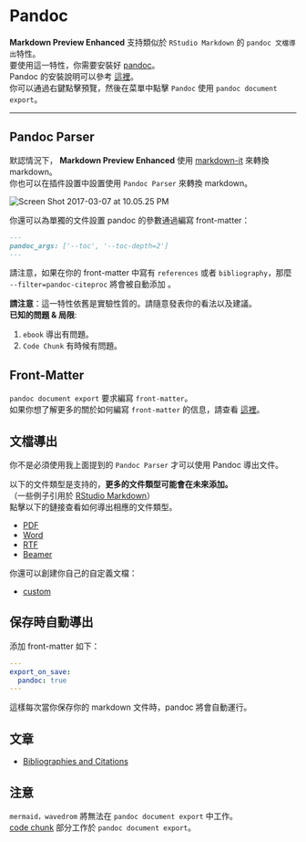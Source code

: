 # Pandoc
**Markdown Preview Enhanced** 支持類似於 `RStudio Markdown` 的 `pandoc 文檔導出`特性。    
要使用這一特性，你需要安裝好 [pandoc](http://pandoc.org/)。  
Pandoc 的安裝說明可以參考 [這裡](http://pandoc.org/installing.html)。    
你可以通過右鍵點擊預覽，然後在菜單中點擊 `Pandoc` 使用 `pandoc document export`。

---

## Pandoc Parser
默認情況下， **Markdown Preview Enhanced** 使用 [markdown-it](https://github.com/markdown-it/markdown-it) 來轉換 markdown。  
你也可以在插件設置中設置使用 `Pandoc Parser` 來轉換 markdown。      

![Screen Shot 2017-03-07 at 10.05.25 PM](http://i.imgur.com/NdCJBgR.png)  

你還可以為單獨的文件設置 pandoc 的參數通過編寫 front-matter：  
```markdown
---
pandoc_args: ['--toc', '--toc-depth=2']
---
```

請注意，如果在你的 front-matter 中寫有 `references` 或者 `bibliography`，那麼 `--filter=pandoc-citeproc` 將會被自動添加 。  

**請注意**：這一特性依舊是實驗性質的。請隨意發表你的看法以及建議。  
**已知的問題 & 局限**:  
1. `ebook` 導出有問題。  
2. `Code Chunk` 有時候有問題。  

## Front-Matter   
`pandoc document export` 要求編寫 `front-matter`。    
如果你想了解更多的關於如何編寫 `front-matter` 的信息，請查看 [這裡](https://jekyllrb.com/docs/frontmatter/)。

## 文檔導出  

你不是必須使用我上面提到的 `Pandoc Parser` 才可以使用 Pandoc 導出文件。  

以下的文件類型是支持的，**更多的文件類型可能會在未來添加。**  
（一些例子引用於 [RStudio Markdown](http://rmarkdown.rstudio.com/formats.html)）   
點擊以下的鏈接查看如何導出相應的文件類型。    

* [PDF](zh-tw/pandoc-pdf.md)  
* [Word](zh-tw/pandoc-word.md)
* [RTF](zh-tw/pandoc-rtf.md)
* [Beamer](zh-tw/pandoc-beamer.md)  


你還可以創建你自己的自定義文檔：
* [custom](zh-tw/pandoc-custom.md)

## 保存時自動導出
添加 front-matter 如下：
```yaml
---
export_on_save:
  pandoc: true
---
```
這樣每次當你保存你的 markdown 文件時，pandoc 將會自動運行。



## 文章  
* [Bibliographies and Citations](zh-tw/pandoc-bibliographies-and-citations.md)

## 注意
`mermaid，wavedrom` 將無法在 `pandoc document export` 中工作。        
[code chunk](code-chunk.md) 部分工作於 `pandoc document export`。      
